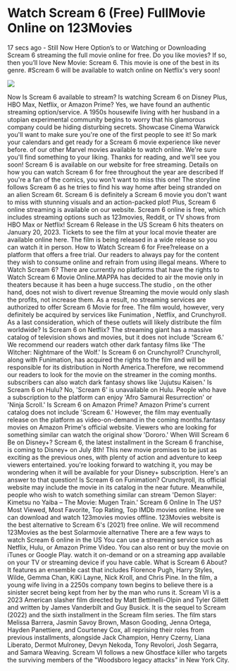 # Watch Scream 6 (Free) FullMovie Online on 123Movies

17 secs ago - Still Now Here Option’s to  or Watching or Downloading Scream 6 streaming the full movie online for free. Do you like movies? If so, then you’ll love New Movie: Scream 6. This movie is one of the best in its genre. #Scream 6 will be available to watch online on Netflix's very soon!

[![](https://i.imgur.com/roZY53N.png)](https://cutt.ly/U8F81XH/)

Now Is Scream 6 available to stream? Is watching Scream 6 on Disney Plus, HBO Max, Netflix, or Amazon Prime? Yes, we have found an authentic streaming option/service. A 1950s housewife living with her husband in a utopian experimental community begins to worry that his glamorous company could be hiding disturbing secrets. Showcase Cinema Warwick you'll want to make sure you're one of the first people to see it! So mark your calendars and get ready for a Scream 6 movie experience like never before. of our other Marvel movies available to watch online. We're sure you'll find something to your liking. Thanks for reading, and we'll see you soon! Scream 6 is available on our website for free streaming. Details on how you can watch Scream 6 for free throughout the year are described If you're a fan of the comics, you won't want to miss this one! The storyline follows Scream 6 as he tries to find his way home after being stranded on an alien Scream 6t. Scream 6 is definitely a Scream 6 movie you don't want to miss with stunning visuals and an action-packed plot! Plus, Scream 6 online streaming is available on our website. Scream 6 online is free, which includes streaming options such as 123movies, Reddit, or TV shows from HBO Max or Netflix! Scream 6 Release in the US Scream 6 hits theaters on January 20, 2023. Tickets to see the film at your local movie theater are available online here. The film is being released in a wide release so you can watch it in person. How to Watch Scream 6 for Free?release on a platform that offers a free trial. Our readers to always pay for the content they wish to consume online and refrain from using illegal means. Where to Watch Scream 6? There are currently no platforms that have the rights to Watch Scream 6 Movie Online.MAPPA has decided to air the movie only in theaters because it has been a huge success.The studio , on the other hand, does not wish to divert revenue Streaming the movie would only slash the profits, not increase them. As a result, no streaming services are authorized to offer Scream 6 Movie for free. The film would, however, very definitely be acquired by services like Funimation , Netflix, and Crunchyroll. As a last consideration, which of these outlets will likely distribute the film worldwide? Is Scream 6 on Netflix? The streaming giant has a massive catalog of television shows and movies, but it does not include 'Scream 6.' We recommend our readers watch other dark fantasy films like 'The Witcher: Nightmare of the Wolf.' Is Scream 6 on Crunchyroll? Crunchyroll, along with Funimation, has acquired the rights to the film and will be responsible for its distribution in North America.Therefore, we recommend our readers to look for the movie on the streamer in the coming months. subscribers can also watch dark fantasy shows like 'Jujutsu Kaisen.' Is Scream 6 on Hulu? No, 'Scream 6' is unavailable on Hulu. People who have a subscription to the platform can enjoy 'Afro Samurai Resurrection' or 'Ninja Scroll.' Is Scream 6 on Amazon Prime? Amazon Prime's current catalog does not include 'Scream 6.' However, the film may eventually release on the platform as video-on-demand in the coming months.fantasy movies on Amazon Prime's official website. Viewers who are looking for something similar can watch the original show 'Dororo.' When Will Scream 6 Be on Disney+? Scream 6, the latest installment in the Scream 6 franchise, is coming to Disney+ on July 8th! This new movie promises to be just as exciting as the previous ones, with plenty of action and adventure to keep viewers entertained. you're looking forward to watching it, you may be wondering when it will be available for your Disney+ subscription. Here's an answer to that question! Is Scream 6 on Funimation? Crunchyroll, its official website may include the movie in its catalog in the near future. Meanwhile, people who wish to watch something similar can stream 'Demon Slayer: Kimetsu no Yaiba – The Movie: Mugen Train.' Scream 6 Online In The US? Most Viewed, Most Favorite, Top Rating, Top IMDb movies online. Here we can download and watch 123movies movies offline. 123Movies website is the best alternative to Scream 6's (2021) free online. We will recommend 123Movies as the best Solarmovie alternative There are a few ways to watch Scream 6 online in the US You can use a streaming service such as Netflix, Hulu, or Amazon Prime Video. You can also rent or buy the movie on iTunes or Google Play. watch it on-demand or on a streaming app available on your TV or streaming device if you have cable. What is Scream 6 About? It features an ensemble cast that includes Florence Pugh, Harry Styles, Wilde, Gemma Chan, KiKi Layne, Nick Kroll, and Chris Pine. In the film, a young wife living in a 2250s company town begins to believe there is a sinister secret being kept from her by the man who runs it. Scream VI is a 2023 American slasher film directed by Matt Bettinelli-Olpin and Tyler Gillett and written by James Vanderbilt and Guy Busick. It is the sequel to Scream (2022) and the sixth installment in the Scream film series. The film stars Melissa Barrera, Jasmin Savoy Brown, Mason Gooding, Jenna Ortega, Hayden Panettiere, and Courteney Cox, all reprising their roles from previous installments, alongside Jack Champion, Henry Czerny, Liana Liberato, Dermot Mulroney, Devyn Nekoda, Tony Revolori, Josh Segarra, and Samara Weaving. Scream VI follows a new Ghostface killer who targets the surviving members of the "Woodsboro legacy attacks" in New York City.
